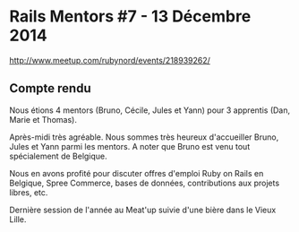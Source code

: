 # Rails Mentors #7 - 13 Décembre 2014

http://www.meetup.com/rubynord/events/218939262/

## Compte rendu

Nous étions 4 mentors (Bruno, Cécile, Jules et Yann) pour 3 apprentis (Dan, Marie et Thomas).

Après-midi très agréable. Nous sommes très heureux d'accueiller Bruno, Jules et Yann parmi les mentors. A noter que Bruno est venu tout spécialement de Belgique.

Nous en avons profité pour discuter offres d'emploi Ruby on Rails en Belgique, Spree Commerce, bases de données, contributions aux projets libres, etc.

Dernière session de l'année au Meat'up suivie d'une bière dans le Vieux Lille.

